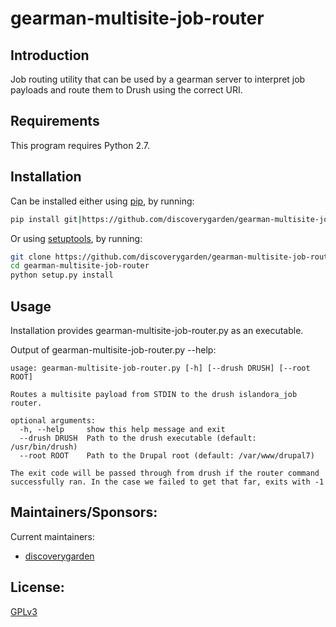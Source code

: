 # gearman-multisite-job-router

## Introduction

Job routing utility that can be used by a gearman server to interpret job payloads and route them to Drush using the correct URI.

## Requirements

This program requires Python 2.7.

## Installation

Can be installed either using [pip](https://pypi.python.org/pypi/pip), by running:

```bash
pip install git|https://github.com/discoverygarden/gearman-multisite-job-router
```

Or using [setuptools](https://pypi.python.org/pypi/setuptools), by running:

```bash
git clone https://github.com/discoverygarden/gearman-multisite-job-router
cd gearman-multisite-job-router
python setup.py install
```

## Usage

Installation provides gearman-multisite-job-router.py as an executable.

Output of gearman-multisite-job-router.py --help:

```
usage: gearman-multisite-job-router.py [-h] [--drush DRUSH] [--root ROOT]

Routes a multisite payload from STDIN to the drush islandora_job router.

optional arguments:
  -h, --help     show this help message and exit
  --drush DRUSH  Path to the drush executable (default: /usr/bin/drush)
  --root ROOT    Path to the Drupal root (default: /var/www/drupal7)

The exit code will be passed through from drush if the router command
successfully ran. In the case we failed to get that far, exits with -1
```

## Maintainers/Sponsors:

Current maintainers:

* [discoverygarden](https://github.com/discoverygarden)

## License:

[GPLv3](http://www.gnu.org/licenses/gpl-3.0.txt)
